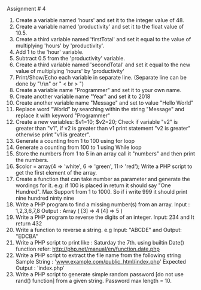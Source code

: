   Assignment # 4

01. Create a variable named 'hours' and set it to the integer value of 48.
02. Create a variable named 'productivity' and set it to the float value of 10.5.
03. Create a third variable named 'firstTotal' and set it equal to the value of multiplying 'hours' by 'productivity'.
04. Add 1 to the 'hour' variable.
05. Subtract 0.5 from the 'productivity' variable.
06. Create a third variable named 'secondTotal' and set it equal to the new value of multiplying 'hours' by 'productivity'
07. Print/Show/Echo each variable in separate line. (Separate line can be done by "\r\n" or " < br > ")
08. Create a variable name "Programmer" and set it to your own name.
09. Create another variable name "Year" and set it to 2018
10. Create another variable name "Message" and set to value "Hello World"
11. Replace word "World" by searching within the string "Message" and replace it with keyword "Programmer"
12. Create a new variables: $v1=10; $v2=20; Check if variable "v2" is greater than "v1", if v2 is greater than v1 print statement "v2 is greater" otherwise print "v1 is greater".
13. Generate a counting from 1 to 100 using for loop
14. Generate a counting from 100 to 1 using While loop
15. Store the numbers from 1 to 5 in an array call it "numbers" and then print the numbers.
16. $color = array(4 => 'white', 6 => 'green', 11=> 'red'); Write a PHP script to get the first element of the array.
17. Create a function that can take number as parameter and generate the wordings for it. e.g: if 100 is placed in return it should say "One Hundred". Max Support from 1 to 1000. So if i write 999 it should print nine hundred ninty nine
18. Write a PHP program to find a missing number(s) from an array. Input : 1,2,3,6,7,8 Output : Array  (  [3] => 4 [4] => 5 ) 
19. Write a PHP program to reverse the digits of an integer. Input: 234 and It return 432
20. Write a function to reverse a string. e.g Input: "ABCDE" and Output: "EDCBA"
21. Write a PHP script to print like : Saturday the 7th. using builtin Date() function refer: http://php.net/manual/en/function.date.php
22. Write a PHP script to extract the file name from the following string Sample String : 'www.example.com/public_html/index.php' Expected Output : 'index.php' 
23. Write a PHP script to generate simple random password [do not use rand() function] from a given string. Password max length = 10. 
